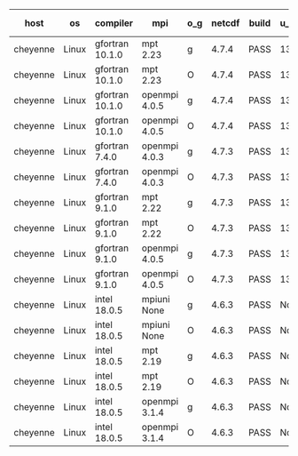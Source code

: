 

| host     | os       | compiler                              | mpi                      | o_g        | netcdf        | build       | u_pass          | u_fail          | s_pass            | s_fail            | e_pass             | e_fail             | nuopc_pass       | nuopc_fail       | artifacts link          |
|----------|----------|---------------------------------------|--------------------------|------------|---------------|-------------|-----------------|-----------------|-------------------|-------------------|--------------------|--------------------|------------------|------------------|-------------------------|
| cheyenne | Linux | gfortran 10.1.0 | mpt 2.23  | g | 4.7.4  | PASS | 13930 | 0 | 49 | 0 | 81 | 0 | 52 | 0 | <a href="https://github.com/esmf-org/esmf-test-artifacts/tree/2b2a60b912b96a440097600b8324410b0da61b8f/fix_hconfig/gfortran/10.1.0/g/mpt/2.23" target="_blank">2b2a60b</a> | 
| cheyenne | Linux | gfortran 10.1.0 | mpt 2.23  | O | 4.7.4  | PASS | 13930 | 0 | 49 | 0 | 81 | 0 | 52 | 0 | <a href="https://github.com/esmf-org/esmf-test-artifacts/tree/e3d2db65b853a13ff57c2a8b1bb2db02400563e7/fix_hconfig/gfortran/10.1.0/O/mpt/2.23" target="_blank">e3d2db6</a> | 
| cheyenne | Linux | gfortran 10.1.0 | openmpi 4.0.5  | g | 4.7.4  | PASS | 13930 | 0 | 49 | 0 | 81 | 0 | 52 | 0 | <a href="https://github.com/esmf-org/esmf-test-artifacts/tree/7a0121507f6482d4b30f454dd2a0d3b912153dea/fix_hconfig/gfortran/10.1.0/g/openmpi/4.0.5" target="_blank">7a01215</a> | 
| cheyenne | Linux | gfortran 10.1.0 | openmpi 4.0.5  | O | 4.7.4  | PASS | 13930 | 0 | 49 | 0 | 81 | 0 | 52 | 0 | <a href="https://github.com/esmf-org/esmf-test-artifacts/tree/5dfa619aa7025619b7c7169b1c0606c560255880/fix_hconfig/gfortran/10.1.0/O/openmpi/4.0.5" target="_blank">5dfa619</a> | 
| cheyenne | Linux | gfortran 7.4.0 | openmpi 4.0.3  | g | 4.7.3  | PASS | 13930 | 0 | 49 | 0 | 81 | 0 | 52 | 0 | <a href="https://github.com/esmf-org/esmf-test-artifacts/tree/adeb0a316e3e0c08a1fc1aa9daee65720ff06cc7/fix_hconfig/gfortran/7.4.0/g/openmpi/4.0.3" target="_blank">adeb0a3</a> | 
| cheyenne | Linux | gfortran 7.4.0 | openmpi 4.0.3  | O | 4.7.3  | PASS | 13930 | 0 | 49 | 0 | 81 | 0 | 52 | 0 | <a href="https://github.com/esmf-org/esmf-test-artifacts/tree/d4a384f91e0e0dc278f2318317565e6bc85abd23/fix_hconfig/gfortran/7.4.0/O/openmpi/4.0.3" target="_blank">d4a384f</a> | 
| cheyenne | Linux | gfortran 9.1.0 | mpt 2.22  | g | 4.7.3  | PASS | 13930 | 0 | 49 | 0 | 81 | 0 | 52 | 0 | <a href="https://github.com/esmf-org/esmf-test-artifacts/tree/a9f60c7c4f6e022b0f00b473ed27cf5e941f87a0/fix_hconfig/gfortran/9.1.0/g/mpt/2.22" target="_blank">a9f60c7</a> | 
| cheyenne | Linux | gfortran 9.1.0 | mpt 2.22  | O | 4.7.3  | PASS | 13930 | 0 | 49 | 0 | 81 | 0 | 52 | 0 | <a href="https://github.com/esmf-org/esmf-test-artifacts/tree/5593acb26944b1a9354d64f247994310a7404978/fix_hconfig/gfortran/9.1.0/O/mpt/2.22" target="_blank">5593acb</a> | 
| cheyenne | Linux | gfortran 9.1.0 | openmpi 4.0.5  | g | 4.7.3  | PASS | 13930 | 0 | 49 | 0 | 81 | 0 | 52 | 0 | <a href="https://github.com/esmf-org/esmf-test-artifacts/tree/0d141234e196c739e3874bb655db508c58d84fb6/fix_hconfig/gfortran/9.1.0/g/openmpi/4.0.5" target="_blank">0d14123</a> | 
| cheyenne | Linux | gfortran 9.1.0 | openmpi 4.0.5  | O | 4.7.3  | PASS | 13930 | 0 | 49 | 0 | 81 | 0 | 52 | 0 | <a href="https://github.com/esmf-org/esmf-test-artifacts/tree/dfd3e209d66906ffb75362dff6adee773cb46618/fix_hconfig/gfortran/9.1.0/O/openmpi/4.0.5" target="_blank">dfd3e20</a> | 
| cheyenne | Linux | intel 18.0.5 | mpiuni None  | g | 4.6.3  | PASS | None | None | None | None | None | None | None | None | <a href="https://github.com/esmf-org/esmf-test-artifacts/tree/e77ca0bad2146de7bc34ade41b604e55f7e5feb7/fix_hconfig/intel/18.0.5/g/mpiuni/None" target="_blank">e77ca0b</a> | 
| cheyenne | Linux | intel 18.0.5 | mpiuni None  | O | 4.6.3  | PASS | None | None | None | None | None | None | None | None | <a href="https://github.com/esmf-org/esmf-test-artifacts/tree/73f411e3c2c94fdf300b6f420982fccb5c1a7a65/fix_hconfig/intel/18.0.5/O/mpiuni/None" target="_blank">73f411e</a> | 
| cheyenne | Linux | intel 18.0.5 | mpt 2.19  | g | 4.6.3  | PASS | None | None | None | None | None | None | None | None | <a href="https://github.com/esmf-org/esmf-test-artifacts/tree/9b00d3d3ebe9c732414cd35a0fa230c44a23e411/fix_hconfig/intel/18.0.5/g/mpt/2.19" target="_blank">9b00d3d</a> | 
| cheyenne | Linux | intel 18.0.5 | mpt 2.19  | O | 4.6.3  | PASS | None | None | None | None | None | None | None | None | <a href="https://github.com/esmf-org/esmf-test-artifacts/tree/1afd4cfde9f60a21ffc72792d37fd97f15241b2b/fix_hconfig/intel/18.0.5/O/mpt/2.19" target="_blank">1afd4cf</a> | 
| cheyenne | Linux | intel 18.0.5 | openmpi 3.1.4  | g | 4.6.3  | PASS | None | None | None | None | None | None | None | None | <a href="https://github.com/esmf-org/esmf-test-artifacts/tree/a12b8119821ef2e5780c90ac0fa65bc0dfdfff52/fix_hconfig/intel/18.0.5/g/openmpi/3.1.4" target="_blank">a12b811</a> | 
| cheyenne | Linux | intel 18.0.5 | openmpi 3.1.4  | O | 4.6.3  | PASS | None | None | None | None | None | None | None | None | <a href="https://github.com/esmf-org/esmf-test-artifacts/tree/b663d4d293f5dbd8275543f05892ca943ecda790/fix_hconfig/intel/18.0.5/O/openmpi/3.1.4" target="_blank">b663d4d</a> | 
